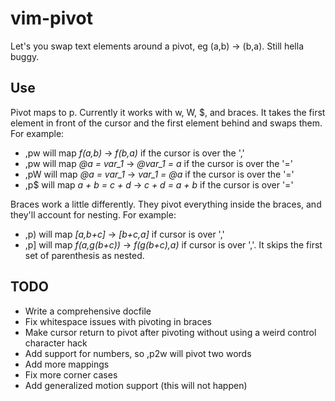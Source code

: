 vim-pivot
=========

Let's you swap text elements around a pivot, eg (a,b) -> (b,a). Still hella buggy.

Use
---

Pivot maps to <leader>p. Currently it works with w, W, $, and braces. It takes the first element in front of the cursor and the first element behind and swaps them. For example:

* ,pw will map _f(a,b)_ -> _f(b,a)_ if the cursor is over the ','
* ,pw will map _@a = var\_1_ -> _@var\_1 = a_ if the cursor is over the '='
* ,pW will map _@a = var\_1_ -> _var\_1 = @a_ if the cursor is over the '='
* ,p$ will map _a + b = c + d_ -> _c + d = a + b_ if the cursor is over '='

Braces work a little differently. They pivot everything inside the braces, and they'll account for nesting. For example:

* ,p) will map _[a,b+c]_ -> _[b+c,a]_ if cursor is over ','
* ,p] will map _f(a,g(b+c))_ -> _f(g(b+c),a)_ if cursor is over ','. It skips the first set of parenthesis as nested.

TODO
----

* Write a comprehensive docfile
* Fix whitespace issues with pivoting in braces
* Make cursor return to pivot after pivoting without using a weird control character hack
* Add support for numbers, so ,p2w will pivot two words
* Add more mappings
* Fix more corner cases
* Add generalized motion support (this will not happen)
